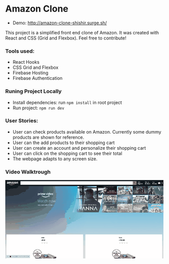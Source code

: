 # Amazon Clone

- Demo: http://amazon-clone-shishir.surge.sh/

This project is a simplified front end clone of Amazon. It was created with React and CSS (Grid and Flexbox). Feel free to contribute!

### Tools used:

- React Hooks
- CSS Grid and Flexbox
- Firebase Hosting
- Firebase Authentication

### Runing Project Locally

- Install dependencies: run `npm install` in root project
- Run project: `npm run dev`

### User Stories:

- User can check products available on Amazon. Currently some dummy products are shown for reference.
- User can the add products to their shopping cart
- User can create an account and personalize their shopping cart
- User can click on the shopping cart to see their total
- The webpage adapts to any screen size.

### Video Walktrough

![](https://github.com/shishirchulliyil/amazon-clone-app/blob/local/amazon-clone-demo.gif?raw=true)
